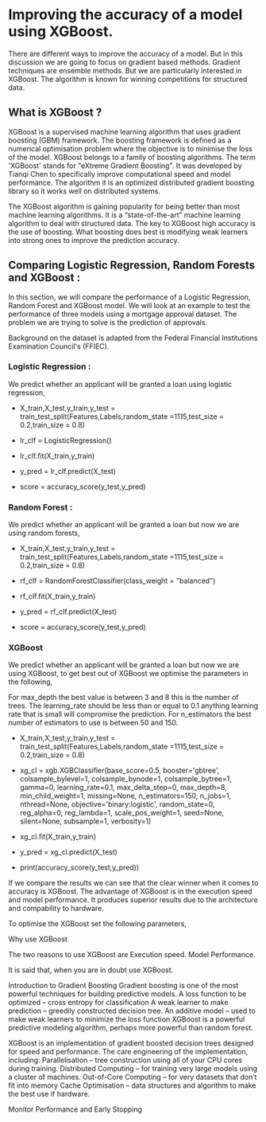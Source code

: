 
# Improving the accuracy of a model using XGBoost.

There are different ways to improve the accuracy of a model. But in this discussion we are going to focus on gradient based methods. Gradient techniques are ensemble methods. But we are particularly interested in XGBoost. The algorithm is known for winning competitions for structured data. 

## What is XGBoost ?

XGBoost is a supervised machine learning algorithm that uses gradient boosting (GBM) framework. The boosting framework is defined as a numerical optimisation problem where the objective is to minimise the loss of the model. XGBoost belongs to a family of boosting algorithms. The term 'XGBoost' stands for "eXtreme Gradient Boosting". It was developed by Tianqi Chen to specifically improve computational speed and model performance. The algorithm it is an optimized distributed gradient boosting library so it works well on distributed systems.

The XGBoost algorithm is gaining popularity for being better than most machine learning algorithms. It is a “state-of-the-art” machine learning algorithm to deal with structured data. The key to XGBoost high accuracy is the use of boosting. What boosting does best is modifying weak learners into strong ones to improve the prediction accuracy. 

## Comparing Logistic Regression, Random Forests and XGBoost :

In this section, we will compare the performance of a Logistic Regression, Random Forest and XGBoost model.  We will look at an example to test the performance of three models using a mortgage approval dataset. The problem we are trying to solve is the prediction of approvals.

Background on the dataset is adapted from the Federal Financial Institutions Examination Council's (FFIEC). 

### Logistic Regression :
We predict whether an applicant will be granted a loan using logistic regression, 


- X_train,X_test,y_train,y_test = train_test_split(Features,Labels,random_state =1115,test_size = 0.2,train_size = 0.8)

- lr_clf = LogisticRegression()

- lr_clf.fit(X_train,y_train)

- y_pred = lr_clf.predict(X_test)

- score = accuracy_score(y_test,y_pred)

### Random Forest : 
We predict whether an applicant will be granted a loan but now we are using random forests,

- X_train,X_test,y_train,y_test = train_test_split(Features,Labels,random_state =1115,test_size = 0.2,train_size = 0.8)

- rf_clf = RandomForestClassifier(class_weight = "balanced")

- rf_clf.fit(X_train,y_train)

- y_pred = rf_clf.predict(X_test)

- score = accuracy_score(y_test,y_pred)

### XGBoost
We predict whether an applicant will be granted a loan but now we are using XGBoost, to get best out of XGBoost we optimise the parameters in the following, 

For max_depth the best value is between 3 and 8 this is the number of trees. The learning_rate should be less than or equal to 0.1 anything learning rate that is small will compromise the prediction.  For n_estimators the best number of estimators to use is between 50 and 150. 

- X_train,X_test,y_train,y_test = train_test_split(Features,Labels,random_state =1115,test_size = 0.2,train_size = 0.8)

- xg_cl = xgb.XGBClassifier(base_score=0.5, booster='gbtree', colsample_bylevel=1,
       colsample_bynode=1, colsample_bytree=1, gamma=0, learning_rate=0.1,
       max_delta_step=0, max_depth=8, min_child_weight=1, missing=None,
       n_estimators=150, n_jobs=1, nthread=None,
       objective='binary:logistic', random_state=0, reg_alpha=0,
       reg_lambda=1, scale_pos_weight=1, seed=None, silent=None,
       subsample=1, verbosity=1)

- xg_cl.fit(X_train,y_train)


- y_pred = xg_cl.predict(X_test)


- print(accuracy_score(y_test,y_pred))

If we compare the results we can see that the clear winner when it comes to accuracy is XGBoost. The advantage of XGBoost is in the execution speed and model performance. It produces superior results due to the architecture and compability to hardware.





To optimise the XGBoost set the following parameters,  



Why use XGBoost

The two reasons to use XGBoost are 
Execution speed.
Model Performance.


It is said that, when you are in doubt use XGBoost.




Introduction to Gradient Boosting
Gradient boosting is one of the most powerful techniques for building predictive models. 
A loss function to be optimized – cross entropy for classification
A weak learner to make prediction – greedily constructed decision tree.
An additive model – used to make weak learners to minimize the loss function
XGBoost is a powerful predictive modeling algorithm, perhaps more powerful than random forest.

XGBoost is an implementation of gradient boosted decision trees designed for speed and performance.   The care engineering of the implementation, including:
Parallelisation – tree construction using all of your CPU cores during training.
Distributed Computing – for training very large models using a cluster of machines.
Out-of-Core Computing – for very datasets that don’t fit into memory
Cache Optimisation – data structures and algorithm to make the best use if hardware.

Monitor Performance and Early Stopping







